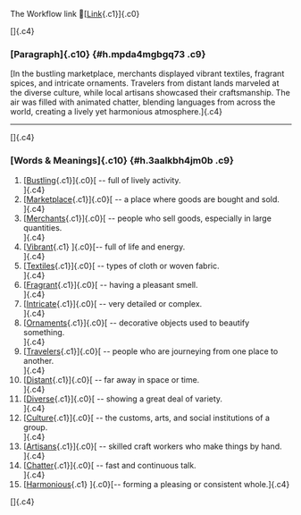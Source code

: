 The Workflow link
👏[[Link](https://www.google.com/url?q=http://www.google.com&sa=D&source=editors&ust=1758817349587302&usg=AOvVaw0SJVFmfZcPHkxLTp0egegf){.c1}]{.c0}

[]{.c4}

### [Paragraph]{.c10} {#h.mpda4mgbgq73 .c9}

[In the bustling marketplace, merchants displayed vibrant textiles,
fragrant spices, and intricate ornaments. Travelers from distant lands
marveled at the diverse culture, while local artisans showcased their
craftsmanship. The air was filled with animated chatter, blending
languages from across the world, creating a lively yet harmonious
atmosphere.]{.c4}

------------------------------------------------------------------------

[]{.c4}

### [Words & Meanings]{.c10} {#h.3aalkbh4jm0b .c9}

1.  [[Bustling](https://www.google.com/url?q=http://www.google.com&sa=D&source=editors&ust=1758817349588784&usg=AOvVaw2qQNyUolnbxgrhX6lm3AHg){.c1}]{.c0}[ --
    full of lively activity.\
    ]{.c4}
2.  [[Marketplace](https://www.google.com/url?q=http://www.google.com&sa=D&source=editors&ust=1758817349589058&usg=AOvVaw32qR_P0ZT6KA6U_OxhVPw-){.c1}]{.c0}[ --
    a place where goods are bought and sold.\
    ]{.c4}
3.  [[Merchants](https://www.google.com/url?q=http://www.google.com&sa=D&source=editors&ust=1758817349589427&usg=AOvVaw2q0oIkLEJHENtegr9Xja4h){.c1}]{.c0}[ --
    people who sell goods, especially in large quantities.\
    ]{.c4}
4.  [[Vibrant](https://www.google.com/url?q=http://www.google.com&sa=D&source=editors&ust=1758817349589720&usg=AOvVaw3zDZDpWpPrDL6XNr11dtH9){.c1}
    ]{.c0}[-- full of life and energy.\
    ]{.c4}
5.  [[Textiles](https://www.google.com/url?q=http://www.google.com&sa=D&source=editors&ust=1758817349589933&usg=AOvVaw2E14S8jHAFa_H4kW7iD1ZZ){.c1}]{.c0}[ --
    types of cloth or woven fabric.\
    ]{.c4}
6.  [[Fragrant](https://www.google.com/url?q=http://www.google.com&sa=D&source=editors&ust=1758817349590178&usg=AOvVaw11sTYvSWveNyZCMVmqvbUC){.c1}]{.c0}[ --
    having a pleasant smell.\
    ]{.c4}
7.  [[Intricate](https://www.google.com/url?q=http://www.google.com&sa=D&source=editors&ust=1758817349590401&usg=AOvVaw3ZfWwLIn5LX77JvX9jq-H0){.c1}]{.c0}[ --
    very detailed or complex.\
    ]{.c4}
8.  [[Ornaments](https://www.google.com/url?q=http://www.google.com&sa=D&source=editors&ust=1758817349590611&usg=AOvVaw3derQf6PIRWbEoOVNvgUe3){.c1}]{.c0}[ --
    decorative objects used to beautify something.\
    ]{.c4}
9.  [[Travelers](https://www.google.com/url?q=http://www.google.com&sa=D&source=editors&ust=1758817349590908&usg=AOvVaw0DsmAQKtv_vQt1_-3EZPe0){.c1}]{.c0}[ --
    people who are journeying from one place to another.\
    ]{.c4}
10. [[Distant](https://www.google.com/url?q=http://www.google.com&sa=D&source=editors&ust=1758817349591227&usg=AOvVaw32iiNuDyfx4HCWdU03qVp2){.c1}]{.c0}[ --
    far away in space or time.\
    ]{.c4}
11. [[Diverse](https://www.google.com/url?q=http://www.google.com&sa=D&source=editors&ust=1758817349591491&usg=AOvVaw2KNCZ1E8w-q26DlzFwYJxs){.c1}]{.c0}[ --
    showing a great deal of variety.\
    ]{.c4}
12. [[Culture](https://www.google.com/url?q=http://www.google.com&sa=D&source=editors&ust=1758817349591732&usg=AOvVaw1Sy9gTfB5wYb1JFWtb_Lr0){.c1}]{.c0}[ --
    the customs, arts, and social institutions of a group.\
    ]{.c4}
13. [[Artisans](https://www.google.com/url?q=http://www.google.com&sa=D&source=editors&ust=1758817349592011&usg=AOvVaw0cNybw6P7snaFXmZH6dViE){.c1}]{.c0}[ --
    skilled craft workers who make things by hand.\
    ]{.c4}
14. [[Chatter](https://www.google.com/url?q=http://www.google.com&sa=D&source=editors&ust=1758817349592295&usg=AOvVaw3enOTJHlyC5bR7X1KJB_VV){.c1}]{.c0}[ --
    fast and continuous talk.\
    ]{.c4}
15. [[Harmonious](https://www.google.com/url?q=http://www.google.com&sa=D&source=editors&ust=1758817349592523&usg=AOvVaw2PrByekT0ALeqGUBRESVZ2){.c1}
    ]{.c0}[-- forming a pleasing or consistent whole.]{.c4}

[]{.c4}
